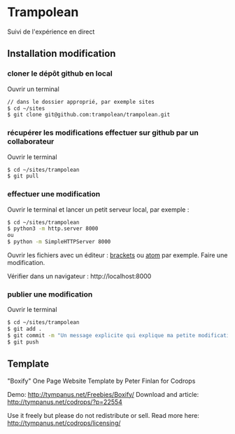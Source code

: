 # Trampolean

Suivi de l'expérience en direct

## Installation modification


### cloner le dépôt github en local

Ouvrir un terminal
```bash
// dans le dossier approprié, par exemple sites
$ cd ~/sites
$ git clone git@github.com:trampolean/trampolean.git
```
### récupérer les modifications effectuer sur github par un collaborateur

Ouvrir le terminal
```bash
$ cd ~/sites/trampolean
$ git pull
```

### effectuer une modification

Ouvrir le terminal et lancer un petit serveur local, par exemple :
```bash
$ cd ~/sites/trampolean
$ python3 -m http.server 8000
ou
$ python -m SimpleHTTPServer 8000
```

Ouvrir les fichiers avec un éditeur : [brackets](http://brackets.io/) ou [atom](https://atom.io/) par exemple.
Faire une modification.

Vérifier dans un navigateur : http://localhost:8000

### publier une modification

Ouvrir le terminal
```bash
$ cd ~/sites/trampolean
$ git add .
$ git commit -m "Un message explicite qui explique ma petite modification"
$ git push
```

## Template

"Boxify" One Page Website Template by Peter Finlan for Codrops

Demo: http://tympanus.net/Freebies/Boxify/
Download and article: http://tympanus.net/codrops/?p=22554

Use it freely but please do not redistribute or sell.
Read more here: http://tympanus.net/codrops/licensing/
